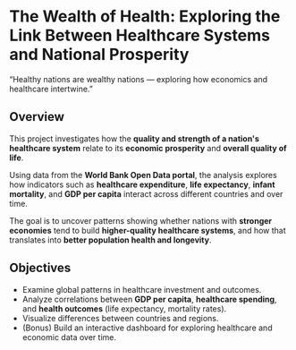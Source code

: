 # The Wealth of Health: Exploring the Link Between Healthcare Systems and National Prosperity

“Healthy nations are wealthy nations — exploring how economics and healthcare intertwine.”

## Overview
This project investigates how the **quality and strength of a nation's healthcare system** relate to its **economic prosperity** and **overall quality of life**.  

Using data from the **World Bank Open Data portal**, the analysis explores how indicators such as **healthcare expenditure**, **life expectancy**, **infant mortality**, and **GDP per capita** interact across different countries and over time.  

The goal is to uncover patterns showing whether nations with **stronger economies** tend to build **higher-quality healthcare systems**, and how that translates into **better population health and longevity**.

## Objectives
- Examine global patterns in healthcare investment and outcomes.
- Analyze correlations between **GDP per capita**, **healthcare spending**, and **health outcomes** (life expectancy, mortality rates).
- Visualize differences between countries and regions.
- (Bonus) Build an interactive dashboard for exploring healthcare and economic data over time.


